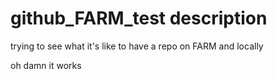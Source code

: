# github_FARM_test description

trying to see what it's like to have a repo on FARM and locally

oh damn it works
